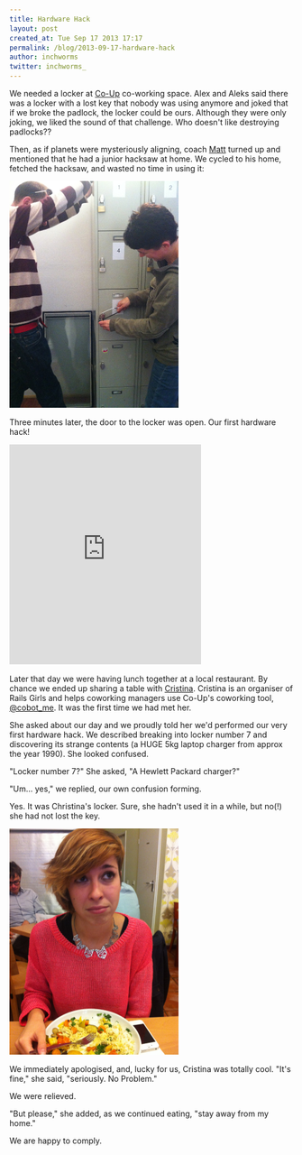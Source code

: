 ```yaml
---
title: Hardware Hack
layout: post
created_at: Tue Sep 17 2013 17:17
permalink: /blog/2013-09-17-hardware-hack
author: inchworms
twitter: inchworms_
---
```


We needed a locker at [Co-Up](https://twitter.com/co_up) co-working space. Alex and Aleks said there was a locker with a lost key that nobody was using anymore and joked that if we broke the padlock, the locker could be ours. Although they were only joking, we liked the sound of that challenge. Who doesn't like destroying padlocks??

Then, as if planets were mysteriously aligning, coach [Matt](https://twitter.com/fidothe) turned up and mentioned that he had a junior hacksaw at home. We cycled to his home, fetched the hacksaw, and wasted no time in using it: 

<img src="/images/mattandanjalocker.jpg" alt="matt and anja" style="width: 300px;"/>

Three minutes later, the door to the locker was open. Our first hardware hack!

<iframe src="http://loopc.am/tyranja/loops/32.widget" width="340" height="390" scrolling="no" frameborder="no" allowTransparency="true"></iframe>


Later that day we were having lunch together at a local restaurant. By chance we ended up sharing a table with [Cristina](https://twitter.com/crissantamarina). Cristina is an organiser of Rails Girls and helps coworking managers use Co-Up's coworking tool, [@cobot_me](https://twitter.com/cobot_me). It was the first time we had met her. 

She asked about our day and we proudly told her we'd performed our very first hardware hack. We described breaking into locker number 7 and discovering its strange contents (a HUGE 5kg laptop charger from approx the year 1990). She looked confused. 

"Locker number 7?" She asked, "A Hewlett Packard charger?" 

"Um... yes," we replied, our own confusion forming. 

Yes. It was Christina's locker. Sure, she hadn't used it in a while, but no(!) she had not lost the key. 

<img src="/images/cristina.jpg" alt="cristina" style="width: 300px;"/>

We immediately apologised, and, lucky for us, Cristina was totally cool. "It's fine," she said, "seriously. No Problem."

We were relieved.

"But please," she added, as we continued eating, "stay away from my home."

We are happy to comply.